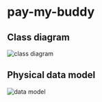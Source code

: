 # pay-my-buddy

## Class diagram

![class diagram](https://github.com/J3riie/paymybuddy/blob/main/src/main/resources/static/images/class_diagram.png?raw=true)

## Physical data model

![data model](https://github.com/J3riie/paymybuddy/blob/main/src/main/resources/static/images/data_model.png?raw=true)